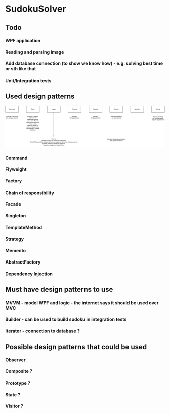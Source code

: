 # SudokuSolver

## Todo

#### WPF application
#### Reading and parsing image
#### Add database connection (to show we know how) - e.g. solving best time or sth like that
#### Unit/Integration tests

## Used design patterns
![Used design patterns](SudokuSolver.png "Patterns")

#### Command
#### Flyweight
#### Factory
#### Chain of responsibility
#### Facade
#### Singleton
#### TemplateMethod
#### Strategy
#### Memento
#### AbstractFactory
#### Dependency Injection

## Must have design patterns to use

#### MVVM - model WPF and logic - the internet says it should be used over MVC
#### Builder - can be used to build sudoku in integration tests 
#### Iterator - connection to database ?

## Possible design patterns that could be used

#### Observer
#### Composite ?
#### Prototype ?
#### State ?
#### Visitor ?